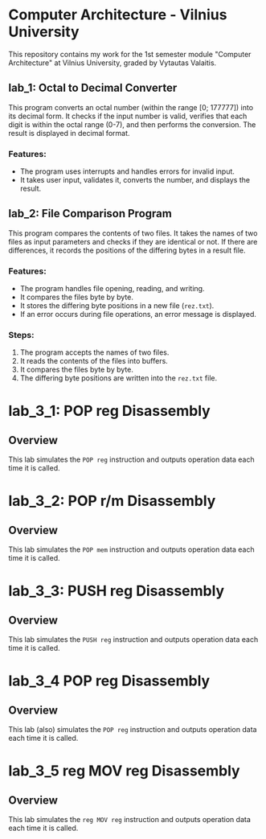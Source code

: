 # Computer Architecture - Vilnius University

This repository contains my work for the 1st semester module "Computer Architecture" at Vilnius University, graded by Vytautas Valaitis.

## lab_1: Octal to Decimal Converter

This program converts an octal number (within the range [0; 177777]) into its decimal form. It checks if the input number is valid, verifies that each digit is within the octal range (0-7), and then performs the conversion. The result is displayed in decimal format.

### Features:
- The program uses interrupts and handles errors for invalid input.
- It takes user input, validates it, converts the number, and displays the result.

## lab_2: File Comparison Program

This program compares the contents of two files. It takes the names of two files as input parameters and checks if they are identical or not. If there are differences, it records the positions of the differing bytes in a result file.

### Features:
- The program handles file opening, reading, and writing.
- It compares the files byte by byte.
- It stores the differing byte positions in a new file (`rez.txt`).
- If an error occurs during file operations, an error message is displayed.

### Steps:
1. The program accepts the names of two files.
2. It reads the contents of the files into buffers.
3. It compares the files byte by byte.
4. The differing byte positions are written into the `rez.txt` file.

# lab_3_1: POP reg Disassembly

## Overview
This lab simulates the `POP reg` instruction and outputs operation data each time it is called.

# lab_3_2: POP r/m Disassembly

## Overview
This lab simulates the `POP mem` instruction and outputs operation data each time it is called.

# lab_3_3: PUSH reg Disassembly

## Overview
This lab simulates the `PUSH reg` instruction and outputs operation data each time it is called.

# lab_3_4 POP reg Disassembly

## Overview
This lab (also) simulates the `POP reg` instruction and outputs operation data each time it is called.

# lab_3_5 reg MOV reg Disassembly

## Overview
This lab simulates the `reg MOV reg` instruction and outputs operation data each time it is called.






